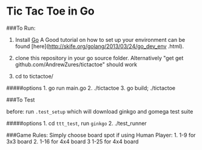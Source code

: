Tic Tac Toe in Go
=======

###To Run:

1.  Install [Go](http://golang.org/doc/install)
A Good tutorial on how to set up your environment can be found [here](http://skife.org/golang/2013/03/24/go_dev_env .html).

2.  clone this repository in your go source folder.  Alternatively "get get github.com/AndrewZures/tictactoe" should work

3. cd to tictactoe/

#####options
        1. go run main.go
        2. ./tictactoe
        3. go build; ./tictactoe

###To Test

before: run `.test_setup` which will download ginkgo and gomega test suite

#####options
        1. cd `ttt_test`, run `ginkgo`
        2. ./test_runner

###Game Rules:
    Simply choose board spot if using Human Player:
        1. 1-9 for 3x3 board
        2. 1-16 for 4x4 board
        3  1-25 for 4x4 board


